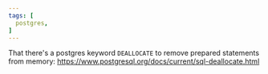 ```yaml
---
tags: [
  postgres,
]
---
```

That there's a postgres keyword `DEALLOCATE` to remove prepared statements from memory: https://www.postgresql.org/docs/current/sql-deallocate.html